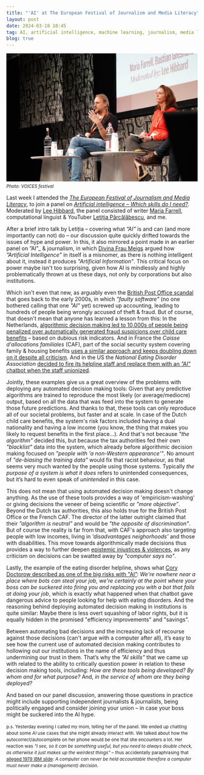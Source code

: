 ```yaml
---
title: "'AI' at The European Festival of Journalism and Media Literacy"
layout: post
date: 2024-03-18 10:45
tag: AI, artificial intelligence, machine learning, journalism, media literacy, science
blog: true
---
```


[![A photo showing bastian gesticulating on stage](/assets/images/2024-03-voices-1.jpg)](/assets/images/2024-03-voices-1.jpg)
<small><i>Photo: VOICES festival</i></small>

Last week I attended the _[The European Festival of Journalism and Media Literacy](https://voicesfestival.eu/)_, to join a panel on _[Artificial intelligence – Which skills do I need?](https://voicesfestival.eu/conference-event/skills-for-artificial-intelligence/)_. 
Moderated by [Lee Hibbard](https://www.diplomacy.edu/people/lee-hibbard/), the panel consisted of writer [Maria Farrell](http://mariafarrell.com), computational linguist & YouTuber [Letiția Pârcălăbescu](https://t.co/ZDot8670KO), and me.

After a brief intro talk by Letiția – covering what *”AI”* is and can (and more importantly can not) do – our discussion quite quickly drifted towards the issues of hype and power. In this, it also mirrored a point made in an earlier panel on ”AI”_ & journalism, in which [Divina Frau Meigs](https://en.wikipedia.org/wiki/Divina_Frau-Meigs) argued how *”Artificial Intelligence”* in itself is a misnomer, as there is nothing intelligent about it, instead it produces *"Artificial Information"*. 
This critical focus on power maybe isn't too surprising, given how AI is mindlessly and highly problematically thrown at us these days, not only by corporations but also institutions. 

Which isn't even that new, as arguably even the [British Post Office scandal](https://en.wikipedia.org/wiki/British_Post_Office_scandal) that goes back to the early 2000s, in which *"faulty software"* (no one bothered calling that one *"AI"* yet) screwed up accounting, leading to hundreds of people being wrongly accused of theft & fraud. 
But of course, that doesn't mean that anyone has learned a lesson from this: In the Netherlands, [algorithmic decision making led to 10,000s of people being penalized over automatically generated fraud suspicions over child care benefits](https://www.politico.eu/article/dutch-scandal-serves-as-a-warning-for-europe-over-risks-of-using-algorithms/) – based on dubious risk indicators. 
And in France the _Caisse d'allocations familiales_ (CAF), part of the social security system covering family & housing benefits [uses a similar approach and keeps doubling down on it despite all criticism](https://www.laquadrature.net/2023/11/27/notation-des-allocataires-lindecence-des-pratiques-de-la-caf-desormais-indeniable/). 
And in the US the _National Eating Disorder Association_ [decided to fire its helpline staff and replace them with an _”AI”_ chatbot when the staff unionized](https://www.theguardian.com/technology/2023/may/31/eating-disorder-hotline-union-ai-chatbot-harm).

Jointly, these examples give us a great overview of the problems with deploying any automated decision making tools: Given that any predictive algorithms are trained to reproduce the most likely (or average/mediocre) output, based on all the data that was feed into the system to generate those future predictions. 
And thanks to that, these tools can only reproduce all of our societal problems, but faster and at scale. 
In case of the Dutch child care benefits, the system's risk factors included having a dual nationality and having a low income (you know, the thing that makes you likely to request benefits in the first place…). 
And that's not because *"the algorithm"* decided this, but because the tax authorities fed their own *"blacklist"* data into the system, which already before algorithmic decision making focused on *"people with 'a non-Western appearance'"*. 
No amount of *"de-biasing the training data"* would fix that racist behaviour, as that seems very much wanted by the people using those systems. Typically _the purpose of a system is what it does_ refers to unintended consequences, but it’s hard to even speak of _unintended_ in this case.

This does not mean that using automated decision making doesn't change anything. 
As the use of these tools provides a way of 'empiricism-washing' or giving decisions the veneer of being scientific or _”more objective”_. 
Beyond the Dutch tax authorities, this also holds true for the British Post Office or the French CAF. 
The director of the latter outright claimed that their *”algorithm is neutral”* and would be *"the opposite of discrimination"*. 
But of course the reality is far from that, with CAF's approach also targeting people with low incomes, living in _’disadvantages neighorhoods’_ and those with disabilities. 
This move towards algorithmically made decisions thus provides a way to further deepen [epistemic injustices & violences](https://en.wikipedia.org/wiki/Epistemic_injustice), as any criticism on decisions can be swatted away by _"computer says no"_. 

Lastly, the example of the eating disorder helpline, shows what [Cory Doctorow described as one of the big risks with "AI”](https://pluralistic.net/2024/01/15/passive-income-brainworms/#four-hour-work-week): 
_We're nowhere near a place where bots can steal your job, we're certainly at the point where your boss can be suckered into firing you and replacing you with a bot that fails at doing your job_, which is exactly what happened when that chatbot gave dangerous advice to people looking for help with eating disorders. 
And the reasoning behind deploying automated decision making in institutions is quite similar: Maybe there is less overt squashing of labor rights, but it is equally hidden in the promised "efficiency improvements" and "savings". 

Between automating bad decisions and the increasing lack of recourse against those decisions (can't argue with a computer after all), it’s easy to see how the current use of automated decision making contributes to hollowing out our institutions in the name of efficiency and thus undermining our trust in them. That’s why the _”AI skills”_ that we came up with related to the ability to critically question power in relation to these decision making tools, including: 
_How are these tools being developed?_ 
_By whom and for what purpose?_
And, _in the service of whom are they being deployed?_ 

And based on our panel discussion, answering those questions in practice might include supporting independent journalists & journalists, being politically engaged and consider joining your union – in case your boss might be suckered into the AI hype. 

<small>
p.s. Yesterday evening I called my mom, telling her of the panel. We ended up chatting about some <i>AI</i> use cases that she might already interact with. We talked about how the autocorrect/autocomplete on her phone would be one that she encounters a lot. Her reaction was <i>“I see, so it can be something useful, but you need to always double check, as otherwise it just makes up the weirdest things”</i> – thus accidentally paraphrasing that <a href="https://infosec.exchange/@realn2s/111717179694172705">alleged 1979 IBM slide</a>: <i> A computer can never be held accountable therefore a computer must never make a (management) decision</i>.
</small>